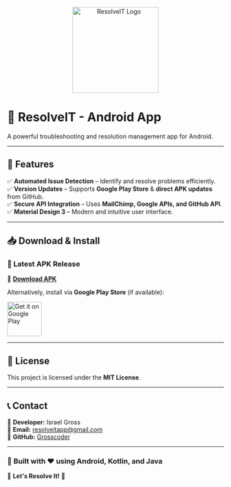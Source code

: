 <p align="center">
  <img src="https://lh3.googleusercontent.com/EB-vtxFt6RKC_9RdoAPE7_fwNL8upoWn7dGq0XH7JV79QdF2am6Q1Lv3yd85gzhEzhHD" alt="ResolveIT Logo" width="200">
</p>

# **🚀 ResolveIT - Android App**

A powerful troubleshooting and resolution management app for Android.

---

## 📌 Features

✅ **Automated Issue Detection** – Identify and resolve problems efficiently.  
✅ **Version Updates** – Supports **Google Play Store** & **direct APK updates** from GitHub.  
✅ **Secure API Integration** – Uses **MailChimp, Google APIs, and GitHub API**.  
✅ **Material Design 3** – Modern and intuitive user interface.  

---

## 📥 Download & Install

### 🚀 Latest APK Release  

🔗 **[Download APK](https://github.com/Grosscoder/ResolveIT-APK/releases/latest)**  

Alternatively, install via **Google Play Store** (if available):  

<p align="left">
  <a href="https://play.google.com/store/apps/details?id=com.israel.resolveitapp">
    <img src="https://upload.wikimedia.org/wikipedia/commons/7/78/Google_Play_Store_badge_EN.svg" alt="Get it on Google Play" height="80">
  </a>
</p>  

---

## 📝 License  

This project is licensed under the **MIT License**.  

---

## 📞 Contact  

👤 **Developer:** Israel Gross  
📧 **Email:** [resolveitapp@gmail.com](mailto:resolveitapp@gmail.com)  
🔗 **GitHub:** [Grosscoder](https://github.com/Grosscoder)  

---

### 🎯 **Built with ❤️ using Android, Kotlin, and Java**  
🚀 **Let's Resolve It!** 🚀